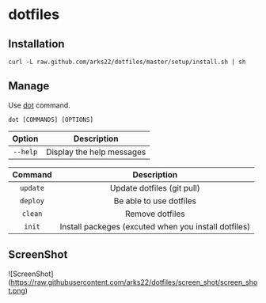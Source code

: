 # dotfiles

## Installation

```
curl -L raw.github.com/arks22/dotfiles/master/setup/install.sh | sh
```
## Manage

Use [dot](https://github.com/arks22/dotfiles/blob/master/bin/dot) command. 

```
dot [COMMANDS] [OPTIONS]
```

|Option|Description|
|:------:|:------:|
|``--help``|Display the help messages|


|Command|Description|
|:------:|:------:|
|``update``|Update dotfiles (git pull)|
|``deploy``|Be able to use dotfiles|
|``clean``|Remove dotfiles|
|``init``|Install packeges (excuted when you install dotfiles) |


## ScreenShot

![ScreenShot] (https://raw.githubusercontent.com/arks22/dotfiles/screen_shot/screen_shot.png)

